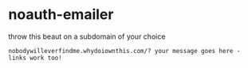 noauth-emailer
==============

throw this beaut on a subdomain of your choice

`nobodywilleverfindme.whydoiownthis.com/? your message goes here - links work too!`
